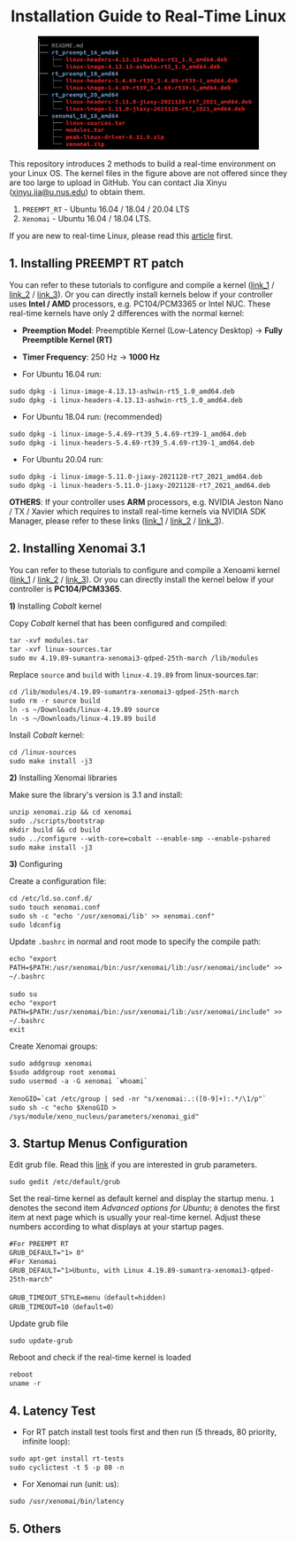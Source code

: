 <div align="center">

#  Installation Guide to Real-Time Linux
<img width="400" src="/folder.png">
</div>

This repository introduces 2 methods to build a real-time environment on your Linux OS. The kernel files in the figure above are not offered since they are too large to upload in GitHub. You can contact Jia Xinyu (xinyu.jia@u.nus.edu) to obtain them. 

1. `PREEMPT_RT` - Ubuntu 16.04 / 18.04 / 20.04 LTS
2. `Xenomai` - Ubuntu 16.04 / 18.04 LTS.

If you are new to real-time Linux, please read this [article](https://www.cnblogs.com/wsg1100/p/12822346.html) first.

## 1. Installing PREEMPT RT patch
You can refer to these tutorials to configure and compile a kernel ([link_1](https://www.jianshu.com/p/b74b05d26cf9) / [link_2](https://blog.csdn.net/shenyage/article/details/102099198) / [link_3](https://blog.csdn.net/weixin_43455581/article/details/103899362)). Or you can directly install kernels below if your controller uses **Intel / AMD** processors, e.g. PC104/PCM3365 or Intel NUC. These real-time kernels have only 2 differences with the normal kernel:
* **Preemption Model**: Preemptible Kernel (Low-Latency Desktop) -> **Fully Preemptible Kernel (RT)**
* **Timer Frequency**: 250 Hz -> **1000 Hz** 

* For Ubuntu 16.04 run:
```
sudo dpkg -i linux-image-4.13.13-ashwin-rt5_1.0_amd64.deb
sudo dpkg -i linux-headers-4.13.13-ashwin-rt5_1.0_amd64.deb
```
* For Ubuntu 18.04 run: (recommended)
```
sudo dpkg -i linux-image-5.4.69-rt39_5.4.69-rt39-1_amd64.deb
sudo dpkg -i linux-headers-5.4.69-rt39_5.4.69-rt39-1_amd64.deb
```
* For Ubuntu 20.04 run:
```
sudo dpkg -i linux-image-5.11.0-jiaxy-2021128-rt7_2021_amd64.deb
sudo dpkg -i linux-headers-5.11.0-jiaxy-2021128-rt7_2021_amd64.deb
```

**OTHERS**: If your controller uses **ARM** processors, e.g. NVIDIA Jeston Nano / TX / Xavier which requires to install real-time kernels via NVIDIA SDK Manager, please refer to these links ([link_1](https://zhuanlan.zhihu.com/p/158825325) / [link_2](https://forums.developer.nvidia.com/t/preempt-rt-patches-for-jetson-nano/72941/15) / [link_3](https://orenbell.com/?p=436)).

## 2. Installing Xenomai 3.1
You can refer to these tutorials to configure and compile a Xenoami kernel ([link_1](https://xenomai.org/documentation/xenomai-3/pdf/README.INSTALL.pdf) / [link_2](https://blog.csdn.net/Alanber14919/article/details/60327162) / [link_3](https://blog.csdn.net/pupil_wjj/article/details/105856926)). Or you can directly install the kernel below if your controller is **PC104/PCM3365**.

**1)** Installing *Cobalt* kernel

Copy *Cobalt* kernel that has been configured and compiled:
```
tar -xvf modules.tar
tar -xvf linux-sources.tar
sudo mv 4.19.89-sumantra-xenomai3-qdped-25th-march /lib/modules 
```
Replace `source` and `build` with `linux-4.19.89` from linux-sources.tar:
```
cd /lib/modules/4.19.89-sumantra-xenomai3-qdped-25th-march
sudo rm -r source build
ln -s ~/Downloads/linux-4.19.89 source
ln -s ~/Downloads/linux-4.19.89 build
```
Install *Cobalt* kernel:
```
cd /linux-sources
sudo make install -j3
```

**2)** Installing Xenomai libraries

Make sure the library's version is 3.1 and install:
```
unzip xenomai.zip && cd xenomai
sudo ./scripts/bootstrap
mkdir build && cd build
sudo ../configure --with-core=cobalt --enable-smp --enable-pshared
sudo make install -j3
```

**3)** Configuring

Create a configuration file:
```
cd /etc/ld.so.conf.d/
sudo touch xenomai.conf 
sudo sh -c "echo '/usr/xenomai/lib' >> xenomai.conf"
sudo ldconfig
```

Update `.bashrc` in normal and root mode to specify the compile path:
```
echo "export PATH=$PATH:/usr/xenomai/bin:/usr/xenomai/lib:/usr/xenomai/include" >> ~/.bashrc

sudo su 
echo "export PATH=$PATH:/usr/xenomai/bin:/usr/xenomai/lib:/usr/xenomai/include" >> ~/.bashrc
exit
```

Create Xenomai groups:
```
sudo addgroup xenomai
$sudo addgroup root xenomai
sudo usermod -a -G xenomai `whoami`

XenoGID=`cat /etc/group | sed -nr "s/xenomai:.:([0-9]+):.*/\1/p"`
sudo sh -c "echo $XenoGID > /sys/module/xeno_nucleus/parameters/xenomai_gid"
```

## 3. Startup Menus Configuration
Edit grub file. Read this [link](https://blog.csdn.net/xin_yu_xin/article/details/19546613) if you are interested in grub parameters.
```
sudo gedit /etc/default/grub
```
Set the real-time kernel as default kernel and display the startup menu. `1` denotes the second item *Advanced options for Ubuntu*; `0` denotes the first item at next page which is usually your real-time kernel. Adjust these numbers according to what displays at your startup pages.
```
#For PREEMPT RT
GRUB_DEFAULT="1> 0"
#For Xenomai
GRUB_DEFAULT="1>Ubuntu, with Linux 4.19.89-sumantra-xenomai3-qdped-25th-march"

GRUB_TIMEOUT_STYLE=menu（default=hidden)
GRUB_TIMEOUT=10（default=0）
```
Update grub file
```
sudo update-grub
```
Reboot and check if the real-time kernel is loaded
```
reboot
uname -r
```

## 4. Latency Test
* For RT patch install test tools first and then run (5 threads, 80 priority, infinite loop):
```
sudo apt-get install rt-tests
sudo cyclictest -t 5 -p 80 -n
```


* For Xenomai run (unit: us):
```
sudo /usr/xenomai/bin/latency
```

## 5. Others

